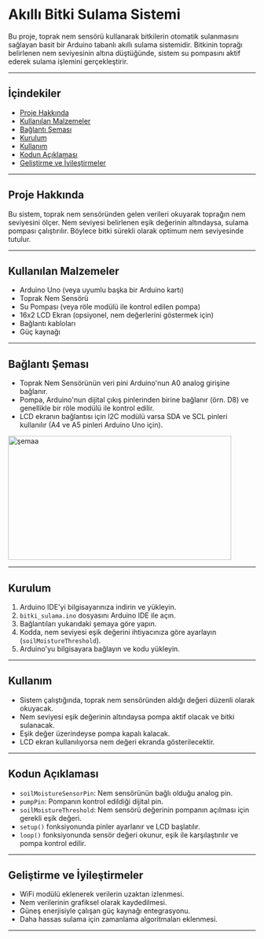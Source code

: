 # Akıllı Bitki Sulama Sistemi

Bu proje, toprak nem sensörü kullanarak bitkilerin otomatik sulanmasını sağlayan basit bir Arduino tabanlı akıllı sulama sistemidir. Bitkinin toprağı belirlenen nem seviyesinin altına düştüğünde, sistem su pompasını aktif ederek sulama işlemini gerçekleştirir.

---

## İçindekiler

- [Proje Hakkında](#proje-hakkında)
- [Kullanılan Malzemeler](#kullanılan-malzemeler)
- [Bağlantı Şeması](#bağlantı-şeması)
- [Kurulum](#kurulum)
- [Kullanım](#kullanım)
- [Kodun Açıklaması](#kodun-açıklaması)
- [Geliştirme ve İyileştirmeler](#geliştirme-ve-iyileştirmeler)

---

## Proje Hakkında

Bu sistem, toprak nem sensöründen gelen verileri okuyarak toprağın nem seviyesini ölçer. Nem seviyesi belirlenen eşik değerinin altındaysa, sulama pompası çalıştırılır. Böylece bitki sürekli olarak optimum nem seviyesinde tutulur.

---

## Kullanılan Malzemeler

- Arduino Uno (veya uyumlu başka bir Arduino kartı)  
- Toprak Nem Sensörü  
- Su Pompası (veya röle modülü ile kontrol edilen pompa)  
- 16x2 LCD Ekran (opsiyonel, nem değerlerini göstermek için)  
- Bağlantı kabloları  
- Güç kaynağı  

---

## Bağlantı Şeması

- Toprak Nem Sensörünün veri pini Arduino'nun A0 analog girişine bağlanır.  
- Pompa, Arduino'nun dijital çıkış pinlerinden birine bağlanır (örn. D8) ve genellikle bir röle modülü ile kontrol edilir.  
- LCD ekranın bağlantısı için I2C modülü varsa SDA ve SCL pinleri kullanılır (A4 ve A5 pinleri Arduino Uno için).
  
<img width="454" height="252" alt="şemaa" src="https://github.com/user-attachments/assets/a188745a-9b1b-4400-80f2-4f5bf92fb21c" />

---

## Kurulum

1. Arduino IDE'yi bilgisayarınıza indirin ve yükleyin.  
2. `bitki_sulama.ino` dosyasını Arduino IDE ile açın.  
3. Bağlantıları yukarıdaki şemaya göre yapın.  
4. Kodda, nem seviyesi eşik değerini ihtiyacınıza göre ayarlayın (`soilMoistureThreshold`).  
5. Arduino'yu bilgisayara bağlayın ve kodu yükleyin.  

---

## Kullanım

- Sistem çalıştığında, toprak nem sensöründen aldığı değeri düzenli olarak okuyacak.  
- Nem seviyesi eşik değerinin altındaysa pompa aktif olacak ve bitki sulanacak.  
- Eşik değer üzerindeyse pompa kapalı kalacak.  
- LCD ekran kullanılıyorsa nem değeri ekranda gösterilecektir.  

---

## Kodun Açıklaması

- `soilMoistureSensorPin`: Nem sensörünün bağlı olduğu analog pin.  
- `pumpPin`: Pompanın kontrol edildiği dijital pin.  
- `soilMoistureThreshold`: Nem sensörü değerinin pompanın açılması için gerekli eşik değeri.  
- `setup()` fonksiyonunda pinler ayarlanır ve LCD başlatılır.  
- `loop()` fonksiyonunda sensör değeri okunur, eşik ile karşılaştırılır ve pompa kontrol edilir.  

---

## Geliştirme ve İyileştirmeler

- WiFi modülü eklenerek verilerin uzaktan izlenmesi.  
- Nem verilerinin grafiksel olarak kaydedilmesi.  
- Güneş enerjisiyle çalışan güç kaynağı entegrasyonu.  
- Daha hassas sulama için zamanlama algoritmaları eklenmesi.  

---


